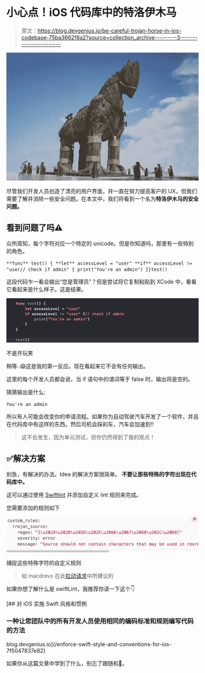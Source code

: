 # 小心点！iOS 代码库中的特洛伊木马

> 原文：<https://blog.devgenius.io/be-careful-trojan-horse-in-ios-codebase-75ba3662f8a2?source=collection_archive---------3----------------------->

![](img/0601b8d10f971f803659debb54ded467.png)

尽管我们开发人员创造了漂亮的用户界面，并一直在努力提高客户的 UX，但我们需要了解并消除一些安全问题。在本文中，我们将看到一个名为**特洛伊木马的安全问题。**

## 看到问题了吗⚠️

众所周知，每个字符对应一个特定的 unicode。但是你知道吗，那里有一些特别的角色。

```
**func** test() { **let** accessLevel = "user" **if** accessLevel != "user⁦// check if admin⁩⁦" { print("You're an admin") }}test()
```

这段代码乍一看会输出“您是管理员”？但是尝试将它复制粘贴到 XCode 中，看看它看起来是什么样子。这是结果。

![](img/79239ea9056188282cff7086ef6bf3f2.png)

不是开玩笑

稍等..😱这是我的第一反应。现在看起来它不会有任何输出。

这里的每个开发人员都会说，当 if 语句中的谓词等于 false 时，输出将是空的。

猜猜输出是什么:

```
You're an admin
```

所以有人可能会改变你的申请流程。如果你为自动驾驶汽车开发了一个软件，并且在代码库中有这样的东西。然后司机会踩刹车，汽车会加速到‼️

> 这不会发生，因为单元测试，但你仍然得到了我的观点！

## ✅解决方案

别急，有解决的办法。Idea 的解决方案很简单。
**不要让那些特殊的字符出现在代码库中。**

这可以通过使用 [Swiftlint](https://github.com/realm/SwiftLint) 并添加自定义 lint 规则来完成。

您需要添加的规则如下

![](img/83cb947ea69e2f3f734d170830ea6d31.png)

捕捉这些特殊字符的自定义规则

> 如 macdrevx 在此[拉动请求](https://github.com/realm/SwiftLint/issues/3751)中所建议的

如果你想了解什么是 swiftLint，我推荐你读一下这个👇

[](/enforce-swift-style-and-conventions-for-ios-7f5047837e82) [## 对 iOS 实施 Swift 风格和惯例

### 一种让您团队中的所有开发人员使用相同的编码标准和规则编写代码的方法

blog.devgenius.io](/enforce-swift-style-and-conventions-for-ios-7f5047837e82) 

如果你从这篇文章中学到了什么，别忘了跟随和👏。